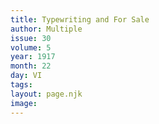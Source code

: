 ```yaml
---
title: Typewriting and For Sale
author: Multiple
issue: 30
volume: 5
year: 1917
month: 22
day: VI
tags:
layout: page.njk
image:
---
```


